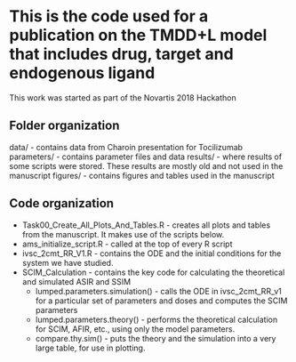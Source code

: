 # This is the code used for a publication on the TMDD+L model that includes drug, target and endogenous ligand
This work was started as part of the Novartis 2018 Hackathon

## Folder organization
data/       - contains data from Charoin presentation for Tocilizumab
parameters/ - contains parameter files and data
results/    - where results of some scripts were stored.  These results are mostly old and not used in the manuscript
figures/    - contains figures and tables used in the manuscript

## Code organization
* Task00_Create_All_Plots_And_Tables.R - creates all plots and tables from the manuscript.  It makes use of the scripts below.
* ams_initialize_script.R - called at the top of every R script
* ivsc_2cmt_RR_V1.R - contains the ODE and the initial conditions for the system we have studied.
* SCIM_Calculation - contains the key code for calculating the theoretical and simulated ASIR and SSIM
  * lumped.parameters.simulation() - calls the ODE in ivsc_2cmt_RR_v1 for a particular set of parameters and doses and computes the SCIM parameters
  * lumped.parameters.theory() - performs the theoretical calculation for SCIM, AFIR, etc., using only the model parameters.
  * compare.thy.sim() - puts the theory and the simulation into a very large table, for use in plotting.



